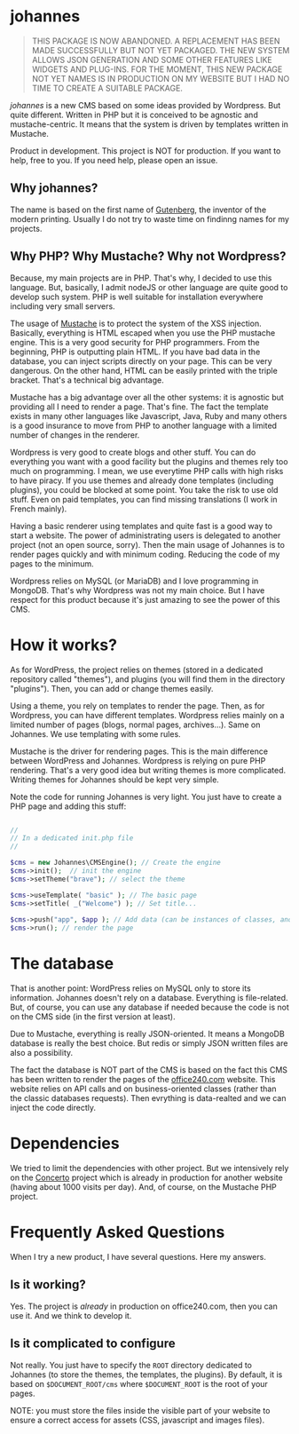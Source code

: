 
# johannes

> THIS PACKAGE IS NOW ABANDONED. A REPLACEMENT HAS BEEN MADE SUCCESSFULLY BUT
> NOT YET PACKAGED. THE NEW SYSTEM ALLOWS JSON GENERATION AND SOME OTHER FEATURES
> LIKE WIDGETS AND PLUG-INS. FOR THE MOMENT, THIS NEW PACKAGE NOT YET NAMES IS
> IN PRODUCTION ON MY WEBSITE BUT I HAD NO TIME TO CREATE A SUITABLE PACKAGE.

*johannes* is a new CMS based on some ideas provided by Wordpress. But quite different. Written in PHP but
it is conceived to be agnostic and mustache-centric. It means that the system is driven by templates
written in Mustache.

Product in development. This project is NOT for production. If you want to help, free to you. If you
need help, please open an issue.

## Why johannes?

The name is based on the first name of [Gutenberg](https://en.wikipedia.org/wiki/Johannes_Gutenberg),
the inventor of the modern printing. Usually I do not try to waste time on findinng names for my projects.

## Why PHP? Why Mustache? Why not Wordpress?

Because, my main projects are in PHP. That's why, I decided to use this language. But, basically,
I admit nodeJS or other language are quite good to develop such system. PHP is well suitable for
installation everywhere including very small servers.

The usage of [Mustache](https://mustache.github.io/) is to protect the system of the
XSS injection. Basically, everything is HTML escaped when you use the PHP mustache engine.
This is a very good security for PHP programmers. From the beginning, PHP is outputting
plain HTML. If you have bad data in the database, you can inject scripts directly on your page.
This can be very dangerous. On the other hand, HTML can be easily printed with the triple
bracket. That's a technical big advantage.

Mustache has a big advantage over all the other systems: it is agnostic but providing
all I need to render a page. That's fine. The fact the template exists in many other
languages like Javascript, Java, Ruby and many others is a good insurance to move from
PHP to another language with a limited number of changes in the renderer. 

Wordpress is very good to create blogs and other stuff. You can do everything you want 
with a good facility but the plugins and themes rely too much on programming. I mean,
we use everytime PHP calls with high risks to have piracy. If you use themes and already
done templates (including plugins), you could be blocked at some point. You take the risk 
to use old stuff. Even on paid templates, you can find missing translations (I work in French
mainly).

Having a basic renderer using templates and quite fast is a good way to start a website.
The power of administrating users is delegated to another project (not an open source, sorry).
Then the main usage of Johannes is to render pages quickly and with minimum coding. Reducing the
code of my pages to the minimum. 

Wordpress relies on MySQL (or MariaDB) and I love programming in MongoDB. That's why Wordpress
was not my main choice. But I have respect for this product because it's just amazing to see
the power of this CMS.

# How it works?

As for WordPress, the project relies on themes (stored in a dedicated repository called
"themes"), and plugins (you will find them in the directory "plugins"). Then, you
can add or change themes easily.

Using a theme, you rely on templates to render the page. Then, as for Wordpress, you can have
different templates. Wordpress relies mainly on a limited number of pages (blogs, normal pages,
archives...). Same on Johannes. We use templating with some rules.

Mustache is the driver for rendering pages. This is the main difference between WordPress
and Johannes. Wordpress is relying on pure PHP rendering. That's a very good idea but writing
themes is more complicated. Writing themes for Johannes should be kept very simple.

Note the code for running Johannes is very light. You just have to create a PHP page and adding
this stuff:

```php

//
// In a dedicated init.php file
//

$cms = new Johannes\CMSEngine(); // Create the engine
$cms->init();  // init the engine
$cms->setTheme("brave"); // select the theme

$cms->useTemplate( "basic" ); // The basic page
$cms->setTitle( _("Welcome") ); // Set title...
 	
$cms->push("app", $app ); // Add data (can be instances of classes, anonymous functions or arrays)
$cms->run(); // render the page

```

# The database

That is another point: WordPress relies on MySQL only to store its information.
Johannes doesn't rely on a database. Everything is file-related. But, of course,
you can use any database if needed because the code is not on the CMS side (in
the first version at least).

Due to Mustache, everything is really JSON-oriented. It means a MongoDB database is
really the best choice. But redis or simply JSON written files are also a possibility.

The fact the database is NOT part of the CMS is based on the fact this CMS has been
written to render the pages of the [office240.com](https://www.office240.com) website.
This website relies on API calls and on business-oriented classes (rather than the
classic databases requests). Then evrything is data-realted and we can inject the
code directly.

# Dependencies

We tried to limit the dependencies with other project. But we intensively rely on
the [Concerto](https://github.com/wrey75/concerto) project which is already in
production for another website (having about 1000 visits per day). And, of course,
on the Mustache PHP project.

# Frequently Asked Questions
 
When I try a new product, I have several questions. Here my answers.

## Is it working?

Yes. The project is _already_ in production on office240.com, then you can use it.
And we think to develop it.

## Is it complicated to configure

Not really. You just have to specify the `ROOT` directory dedicated to Johannes
(to store the themes, the templates, the plugins). By default, it is based
on `$DOCUMENT_ROOT/cms` where `$DOCUMENT_ROOT` is the root of your pages.

NOTE: you must store the files inside the visible part of your website to ensure
a correct access for assets (CSS, javascript and images files).
   


 

